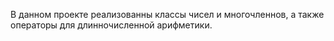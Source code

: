 В данном проекте реализованны классы чисел и многочленнов, а также операторы для длинночисленной арифметики.
